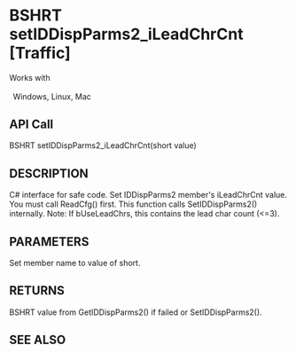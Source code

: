 # BSHRT setIDDispParms2_iLeadChrCnt [Traffic]

Works with <p class="s1" style="padding-top: 2pt;padding-left: 5pt;text-indent: 0pt;text-align: left;"><a name="bookmark430">&zwnj;</a>Windows, Linux, Mac</p>

## API Call
BSHRT setIDDispParms2_iLeadChrCnt(short value)
## DESCRIPTION
C# interface for safe code. Set IDDispParms2 member&#39;s iLeadChrCnt value. You must call ReadCfg() first. This function calls SetIDDispParms2() internally. Note: If bUseLeadChrs, this contains the lead char count (&lt;=3).

## PARAMETERS
Set member name to value of short.

## RETURNS
BSHRT value from GetIDDispParms2() if failed or SetIDDispParms2().

## SEE ALSO

